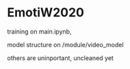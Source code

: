# EmotiW2020

training on main.ipynb, 

model structure on /module/video_model

others are uninportant, uncleaned yet
